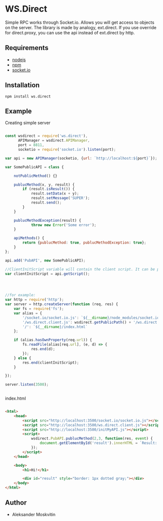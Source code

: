 # WS.Direct
Simple RPC works through Socket.io. Allows you will get access to objects on the server.
The library is made by analogy, ext.direct. If you use override for direct.proxy, you can use the api instead of ext.direct by http.

## Requirements
 - [nodejs](http://nodejs.org)
 - [npm](http://npmjs.org)
 - [socket.io](http://http://socket.io)


## Installation
    npm install ws.direct

## Example

Creating simple server
```javascript

const wsdirect = require('ws.direct'),
      APIManager = wsdirect.APIManager,
      port = 8811,
      socketio = require('socket.io').listen(port);

var api = new APIManager(socketio, {url: `http://localhost:${port}`}); //URL need for client to know where to connect 

var SomePublicAPI = class {

    notPublicMethod() {}

    publucMethod(x, y, result) {
        if (result.isResult()) {
            result.setData(x + y);
            result.setMessage('SUPER');
            result.send();
        }
    }

    publucMethodException(result) {
            throw new Error('Some error');
    }

    apiMethods() {
        return {publucMethod: true, publucMethodException: true};
    }
};

api.add('PubAPI', new SomePublicAPI);

//ClientInitScript variable will contain the client script. It can be performed on the browser side in any convenient way.
var clientInitScript = api.getScript();




//for example:
var http = require('http');
var server = http.createServer(function (req, res) {
    var fs = require('fs');
    var alias = {
        '/socket.io/socket.io.js': `${__dirname}/node_modules/socket.io-client/dist/socket.io.js`,
        '/ws.direct.client.js': wsdirect.getPublicPath() + '/ws.direct.client.js',
        '/': `${__dirname}/index.html`
    };

    if (alias.hasOwnProperty(req.url)) {
        fs.readFile(alias[req.url], (e, d) => {
            res.end(d);
        });
    } else {
        res.end(clientInitScript);
    }

});

server.listen(3500);
 
```

index.html
```html

<html>
    <head>
        <script src="http://localhost:3500/socket.io/socket.io.js"></script>
        <script src="http://localhost:3500/ws.direct.client.js"></script>
        <script src="http://localhost:3500/initMyAPI.js"></script>
        <script>
            wsdirect.PubAPI.publucMethod(2,3, function(res, event) {
                document.getElementById('result').innerHTML = `Result: ${res}`;
            });
        </script>
    </head>

    <body>
        <h1>Hi!</h1>

        <div id="result" style="border: 1px dotted gray;"></div>
    </body>
</html>

```


## Author
 - Aleksander Moskvitin